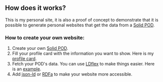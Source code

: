 ## How does it works?
This is my personal site, it is also a proof of concept to demonstrate that it is possible to generate personal websites that get the data from a [Solid POD](https://solid.mit.edu/).  
### How to create your own website:  
1.  Create your own [Solid POD](https://solid.mit.edu/).   
2.  Fill your profile card with the information you want to show. Here is my [profile card](https://luispozo.inrupt.net/profile/card#me).  
3.  Fetch your POD's data. You can use [LDflex](https://solid.github.io/query-ldflex/) to make things easier. Here is an [example](https://github.com/w0xter/website/blob/master/src/pages/Home.js).  
4.  Add [json-ld](https://json-ld.org/) or [RDFa](https://www.w3.org/TR/rdfa-primer/) to make your website more accessible.  


